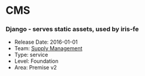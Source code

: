 # CMS
### Django - serves static assets, used by iris-fe
* Release Date: 2016-01-01
* Team: [Supply Management](../teams/supply.md)
* Type: service
* Level: Foundation
* Area: Premise v2
